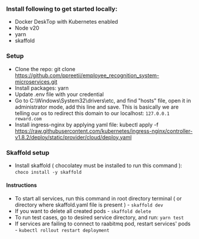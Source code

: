 ### Install following to get started locally:
- Docker DeskTop with Kubernetes enabled
- Node v20
- yarn 
- skaffold

### Setup
- Clone the repo: git clone https://github.com/ppreetii/employee_recognition_system-microservices.git
- Install packages: yarn
- Update .env file with your credential
- Go to C:\Windows\System32\drivers\etc, and find "hosts" file, open it in administrator mode, add this line and save. This is basically we are telling our os to redirect this domain to our localhost: ```127.0.0.1 reward.com```
- Install ingress-nginx by applying yaml file:
    kubectl apply -f https://raw.githubusercontent.com/kubernetes/ingress-nginx/controller-v1.8.2/deploy/static/provider/cloud/deploy.yaml

### Skaffold setup
- Install skaffold ( chocolatey must be installed to run this command ): ```choco install -y skaffold```

#### Instructions
- To start all services, run this command in root directory terminal ( or directory where skaffold.yaml file is present ) - 
    ```skaffold dev```
- If you want to delete all created pods - ```skaffold delete```
- To run test cases, go to desired service directory, and run: ``yarn test``
- If services are failing to connect to raabitmq pod, restart services' pods - ``kubectl rollout restart deployment``